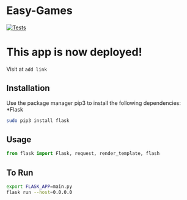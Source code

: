 # Easy-Games
[![Tests](https://github.com/sirounpetersen/Easy-Games/actions/workflows/test.yml/badge.svg)](https://github.com/sirounpetersen/Easy-Games/actions/workflows/test.yml)


# This app is now deployed!
   Visit at ``` add link ```

## Installation

Use the package manager pip3 to install the following dependencies:
  *Flask

```bash
sudo pip3 install flask
```

## Usage

```python
from flask import Flask, request, render_template, flash
```

## To Run
```bash
export FLASK_APP=main.py
flask run --host=0.0.0.0
```
